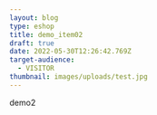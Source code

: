 ```yaml
---
layout: blog
type: eshop
title: demo_item02
draft: true
date: 2022-05-30T12:26:42.769Z
target-audience:
  - VISITOR
thumbnail: images/uploads/test.jpg
---
```

demo2